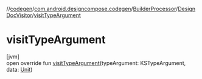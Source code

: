 //[codegen](../../../../index.md)/[com.android.designcompose.codegen](../../index.md)/[BuilderProcessor](../index.md)/[DesignDocVisitor](index.md)/[visitTypeArgument](visit-type-argument.md)

# visitTypeArgument

[jvm]\
open override fun [visitTypeArgument](visit-type-argument.md)(typeArgument: KSTypeArgument, data: [Unit](https://kotlinlang.org/api/latest/jvm/stdlib/kotlin/-unit/index.html))
